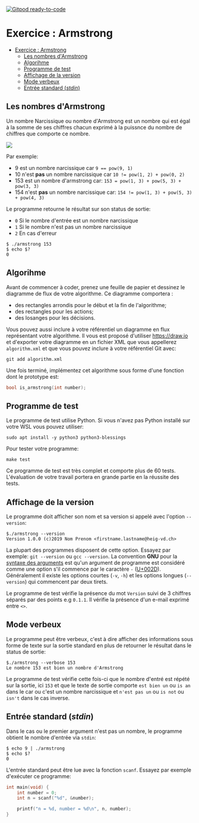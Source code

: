 [![Gitpod ready-to-code](https://img.shields.io/badge/Gitpod-ready--to--code-blue?logo=gitpod)](https://gitpod.io/#https://github.com/heig-tin-info/exercise-armstrong)

# Exercice : Armstrong

<!-- TOC -->

- [Exercice : Armstrong](#exercice--armstrong)
  - [Les nombres d'Armstrong](#les-nombres-darmstrong)
  - [Algorihme](#algorihme)
  - [Programme de test](#programme-de-test)
  - [Affichage de la version](#affichage-de-la-version)
  - [Mode verbeux](#mode-verbeux)
  - [Entrée standard (*stdin*)](#entr%c3%a9e-standard-stdin)

<!-- /TOC -->

## Les nombres d'Armstrong

Un nombre Narcissique ou nombre d'Armstrong est un nombre qui est égal à la somme de ses chiffres chacun exprimé à la puissnce du nombre de chiffres que comporte ce nombre.

![](https://wikimedia.org/api/rest_v1/media/math/render/svg/5bdd2cd01bccf25cd2e26563fa08e1469fc22c05)

Par exemple:

- 9 est un nombre narcissique car `9 == pow(9, 1)`
- 10 n'est **pas** un nombre narcissique car `10 != pow(1, 2) + pow(0, 2)`
- 153 est un nombre d'armstrong car: `153 = pow(1, 3) + pow(5, 3) + pow(3, 3)`
- 154 n'est **pas** un nombre narcissique car: `154 != pow(1, 3) + pow(5, 3) + pow(4, 3)`

Le programme retourne le résultat sur son status de sortie:

- `0` Si le nombre d'entrée est un nombre narcissique
- `1` Si le nombre n'est pas un nombre narcissique
- `2` En cas d'erreur

```shell
$ ./armstrong 153
$ echo $?
0
```

## Algorihme

Avant de commencer à coder, prenez une feuille de papier et dessinez le diagramme de flux de votre algorithme. Ce diagramme comportera :

- des rectangles arrondis pour le début et la fin de l'algorithme;
- des rectangles pour les actions;
- des losanges pour les décisions.

Vous pouvez aussi inclure à votre référentiel un diagramme en flux représentant votre algorithme. Il vous est proposé d'utiliser https://draw.io et d'exporter votre diagramme en un fichier XML que vous appellerez `algorithm.xml` et que vous pouvez inclure à votre référentiel Git avec:

```
git add algorithm.xml
```

Une fois terminé, implémentez cet algorithme sous forme d'une fonction dont le prototype est:

```c
bool is_armstrong(int number);
```

## Programme de test

Le programme de test utilise Python. Si vous n'avez pas Python installé sur votre WSL vous pouvez utiliser:

```shell
sudo apt install -y python3 python3-blessings
```

Pour tester votre programme:

```shell
make test
```

Ce programme de test est très complet et comporte plus de 60 tests. L'évaluation de votre travail portera en grande partie en la réussite des tests.

## Affichage de la version

Le programme doit afficher son nom et sa version si appelé avec l'option `--version`:

```shell
$./armstrong --version
Version 1.0.0 (c)2019 Nom Prenom <firstname.lastname@heig-vd.ch>
```

La plupart des programmes disposent de cette option. Essayez par exemple: `git --version` ou `gcc --version`. La convention **GNU** pour la [syntaxe des arguments](https://www.gnu.org/software/libc/manual/html_node/Argument-Syntax.html) est qu'un argument de programme est considéré comme une option s'il commence par le caractère `-` ([U+002D](https://www.compart.com/en/unicode/U+002D)). Généralement il existe les options courtes (`-v`, `-h`) et les options longues (`--version`) qui commencent par deux tirets.

Le programme de test vérifie la présence du mot `Version` suivi de 3 chiffres séparés par des points e.g `0.1.1`. Il vérifie la présence d'un e-mail exprimé entre `<>`.

## Mode verbeux

Le programme peut être verbeux, c'est à dire afficher des informations sous forme de texte sur la sortie standard en plus de retourner le résultat dans le status de sortie:

```shell
$./armstrong --verbose 153
Le nombre 153 est bien un nombre d'Armstrong
```

Le programme de test vérifie cette fois-ci que le nombre d'entré est répété sur la sortie, ici `153` et que le texte de sortie comporte `est bien un` ou `is an` dans le car ou c'est un nombre narcissique et `n'est pas un` ou `is not` ou `isn't` dans le cas inverse.

## Entrée standard (*stdin*)

Dans le cas ou le premier argument n'est pas un nombre, le programme obtient le nombre d'entrée via `stdin`:

```shell
$ echo 9 | ./armstrong
$ echo $?
0
```

L'entrée standard peut être lue avec la fonction `scanf`. Essayez par exemple d'exécuter ce programme:

```c
int main(void) {
    int number = 0;
    int n = scanf("%d", &number);

    printf("n = %d, number = %d\n", n, number);
}
```
